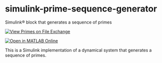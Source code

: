 # simulink-prime-sequence-generator
Simulink&reg; block that generates a sequence of primes

[![View Primes on File Exchange](https://www.mathworks.com/matlabcentral/images/matlab-file-exchange.svg)](https://www.mathworks.com/matlabcentral/fileexchange/31026-primes)

[![Open in MATLAB Online](https://www.mathworks.com/images/responsive/global/open-in-matlab-online.svg)](https://matlab.mathworks.com/open/github/v1?repo=giampy1969/simulink-prime-sequence-generator)

This is a Simulink implementation of a dynamical system that generates a sequence of primes.
